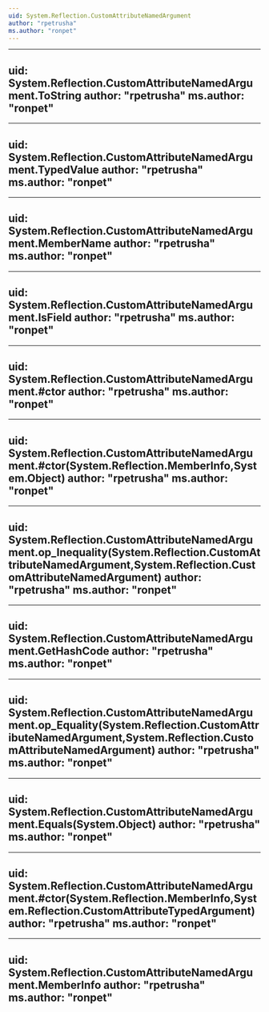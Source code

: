 ```yaml
---
uid: System.Reflection.CustomAttributeNamedArgument
author: "rpetrusha"
ms.author: "ronpet"
---
```


---
uid: System.Reflection.CustomAttributeNamedArgument.ToString
author: "rpetrusha"
ms.author: "ronpet"
---

---
uid: System.Reflection.CustomAttributeNamedArgument.TypedValue
author: "rpetrusha"
ms.author: "ronpet"
---

---
uid: System.Reflection.CustomAttributeNamedArgument.MemberName
author: "rpetrusha"
ms.author: "ronpet"
---

---
uid: System.Reflection.CustomAttributeNamedArgument.IsField
author: "rpetrusha"
ms.author: "ronpet"
---

---
uid: System.Reflection.CustomAttributeNamedArgument.#ctor
author: "rpetrusha"
ms.author: "ronpet"
---

---
uid: System.Reflection.CustomAttributeNamedArgument.#ctor(System.Reflection.MemberInfo,System.Object)
author: "rpetrusha"
ms.author: "ronpet"
---

---
uid: System.Reflection.CustomAttributeNamedArgument.op_Inequality(System.Reflection.CustomAttributeNamedArgument,System.Reflection.CustomAttributeNamedArgument)
author: "rpetrusha"
ms.author: "ronpet"
---

---
uid: System.Reflection.CustomAttributeNamedArgument.GetHashCode
author: "rpetrusha"
ms.author: "ronpet"
---

---
uid: System.Reflection.CustomAttributeNamedArgument.op_Equality(System.Reflection.CustomAttributeNamedArgument,System.Reflection.CustomAttributeNamedArgument)
author: "rpetrusha"
ms.author: "ronpet"
---

---
uid: System.Reflection.CustomAttributeNamedArgument.Equals(System.Object)
author: "rpetrusha"
ms.author: "ronpet"
---

---
uid: System.Reflection.CustomAttributeNamedArgument.#ctor(System.Reflection.MemberInfo,System.Reflection.CustomAttributeTypedArgument)
author: "rpetrusha"
ms.author: "ronpet"
---

---
uid: System.Reflection.CustomAttributeNamedArgument.MemberInfo
author: "rpetrusha"
ms.author: "ronpet"
---
